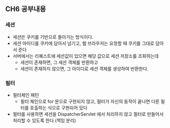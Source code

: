 ## CH6 공부내용
### 세션
- 세션은 쿠키를 기반으로 돌아가는 방식이다.
- 세션 아이디를 쿠키에 담아서 넘기고, 웹 브라우저는 요청할 때 쿠키를 그대로 담아서 준다
- 서버에서는 리퀘스트에 세션값이 있으면 해당 값으로 세션 저장소를 조회하는데
  - 세션이 존재하면, 그 세션 객체를 반환하고
  - 세션이 존재하지 않으면, 그 아이디로 세션 객체를 생성하여 반환한다.

### 필터
- 필터체인 패턴
  - 필터 체인으로 for 문으로 구현되지 않고, 필터가 자신의 동작이 끝나면 다른 필터를 호출하는 식으로 구현되어 있다
- 필터를 사용하면 세션을 DispatcherServlet 에서 처리하지 않고 필터로 만들어서 처리할 수 있도록 한다.(책임 분리)